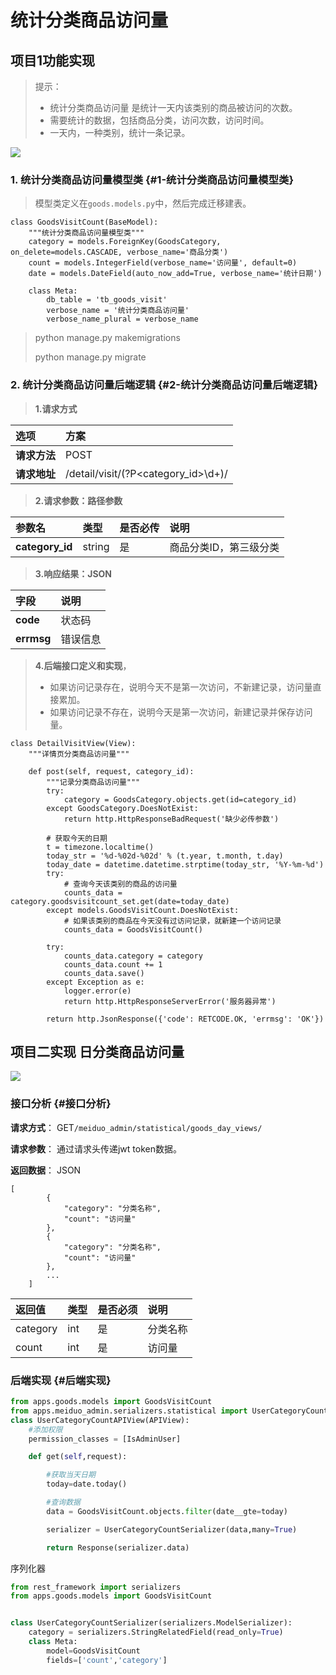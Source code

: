# 统计分类商品访问量

## 项目1功能实现

> 提示：
>
> * 统计分类商品访问量 是统计一天内该类别的商品被访问的次数。
> * 需要统计的数据，包括商品分类，访问次数，访问时间。
> * 一天内，一种类别，统计一条记录。

![](/assets/统计分类商品访问量.png)

### 1. 统计分类商品访问量模型类 {#1-统计分类商品访问量模型类}

> 模型类定义在`goods.models.py`中，然后完成迁移建表。

```
class GoodsVisitCount(BaseModel):
    """统计分类商品访问量模型类"""
    category = models.ForeignKey(GoodsCategory, on_delete=models.CASCADE, verbose_name='商品分类')
    count = models.IntegerField(verbose_name='访问量', default=0)
    date = models.DateField(auto_now_add=True, verbose_name='统计日期')

    class Meta:
        db_table = 'tb_goods_visit'
        verbose_name = '统计分类商品访问量'
        verbose_name_plural = verbose_name
```

> python manage.py makemigrations
>
> python manage.py migrate

### 2. 统计分类商品访问量后端逻辑 {#2-统计分类商品访问量后端逻辑}

> **1.请求方式**

| 选项 | 方案 |
| :--- | :--- |
| **请求方法** | POST |
| **请求地址** | /detail/visit/\(?P&lt;category\_id&gt;\d+\)/ |

> **2.请求参数：路径参数**

| 参数名 | 类型 | 是否必传 | 说明 |
| :--- | :--- | :--- | :--- |
| **category\_id** | string | 是 | 商品分类ID，第三级分类 |

> **3.响应结果：JSON**

| 字段 | 说明 |
| :--- | :--- |
| **code** | 状态码 |
| **errmsg** | 错误信息 |

> **4.后端接口定义和实现**，
>
> * 如果访问记录存在，说明今天不是第一次访问，不新建记录，访问量直接累加。
> * 如果访问记录不存在，说明今天是第一次访问，新建记录并保存访问量。

```
class DetailVisitView(View):
    """详情页分类商品访问量"""

    def post(self, request, category_id):
        """记录分类商品访问量"""
        try:
            category = GoodsCategory.objects.get(id=category_id)
        except GoodsCategory.DoesNotExist:
            return http.HttpResponseBadRequest('缺少必传参数')

        # 获取今天的日期
        t = timezone.localtime()
        today_str = '%d-%02d-%02d' % (t.year, t.month, t.day)
        today_date = datetime.datetime.strptime(today_str, '%Y-%m-%d')
        try:
            # 查询今天该类别的商品的访问量
            counts_data = category.goodsvisitcount_set.get(date=today_date)
        except models.GoodsVisitCount.DoesNotExist:
            # 如果该类别的商品在今天没有过访问记录，就新建一个访问记录
            counts_data = GoodsVisitCount()

        try:
            counts_data.category = category
            counts_data.count += 1
            counts_data.save()
        except Exception as e:
            logger.error(e)
            return http.HttpResponseServerError('服务器异常')

        return http.JsonResponse({'code': RETCODE.OK, 'errmsg': 'OK'})
```

## 项目二实现 日分类商品访问量

![](/assets/daily_goods_view_count.png)

### 接口分析 {#接口分析}

**请求方式**： GET`/meiduo_admin/statistical/goods_day_views/`

**请求参数**： 通过请求头传递jwt token数据。

**返回数据**： JSON

```
[
        {
            "category": "分类名称",
            "count": "访问量"
        },
        {
            "category": "分类名称",
            "count": "访问量"
        },
        ...
    ]
```

| 返回值 | 类型 | 是否必须 | 说明 |
| :--- | :--- | :--- | :--- |
| category | int | 是 | 分类名称 |
| count | int | 是 | 访问量 |

### 后端实现 {#后端实现}

```py
from apps.goods.models import GoodsVisitCount
from apps.meiduo_admin.serializers.statistical import UserCategoryCountSerializer
class UserCategoryCountAPIView(APIView):
    #添加权限
    permission_classes = [IsAdminUser]

    def get(self,request):

        #获取当天日期
        today=date.today()

        #查询数据
        data = GoodsVisitCount.objects.filter(date__gte=today)

        serializer = UserCategoryCountSerializer(data,many=True)

        return Response(serializer.data)
```

序列化器

```py
from rest_framework import serializers
from apps.goods.models import GoodsVisitCount


class UserCategoryCountSerializer(serializers.ModelSerializer):
    category = serializers.StringRelatedField(read_only=True)
    class Meta:
        model=GoodsVisitCount
        fields=['count','category']
```



